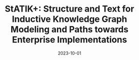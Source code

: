 ---
title: "StATIK+: Structure and Text for Inductive Knowledge Graph Modeling and Paths towards Enterprise Implementations"
collection: publications
permalink: /publication/2023-10-01-statik-plus
date: 2023-10-01
venue: 'EKG-LLM@CIKM'
citation: 'Markowitz, E.S., & Galstyan, A. (2023). StATIK+: Structure and Text for Inductive Knowledge Graph Modeling and Paths towards Enterprise Implementations. EKG-LLM@CIKM.'
---